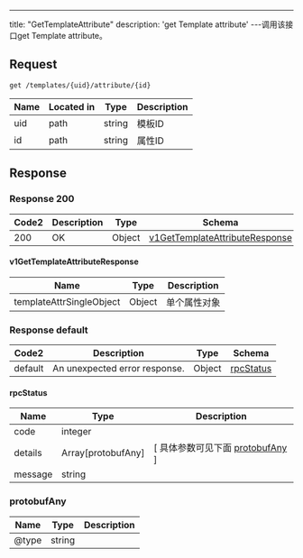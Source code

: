 ---
title: "GetTemplateAttribute"
description: 'get Template attribute'
---调用该接口get Template attribute。



## Request


```
get /templates/{uid}/attribute/{id}
```

| Name | Located in | Type | Description | 
| ---- | ---------- | ----------- | ----------- | 
| uid | path | string | 模板ID |  
| id | path | string | 属性ID |  

## Response

### Response  200 
| Code2 | Description | Type | Schema |
| ---- | ----------- | ------ | ------ |
| 200 | OK | Object | [v1GetTemplateAttributeResponse](#v1GetTemplateAttributeResponse) |

#### v1GetTemplateAttributeResponse

| Name | Type | Description | 
| ---- | ---- | ----------- |    
| templateAttrSingleObject | Object | 单个属性对象   |   



### Response  default 
| Code2 | Description | Type | Schema |
| ---- | ----------- | ------ | ------ |
| default | An unexpected error response. | Object | [rpcStatus](#rpcStatus) |

#### rpcStatus

| Name | Type | Description | 
| ---- | ---- | ----------- |     
| code | integer |  |          
| details | Array[protobufAny] |  [ 具体参数可见下面 [protobufAny](#protobufAny) ] |       
| message | string |  |   

### protobufAny
| Name | Type | Description | 
| ---- | ---- | ----------- |     
| @type | string |  |   



